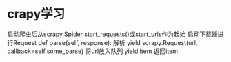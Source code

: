 # crapy学习
启动爬虫后从scrapy.Spider start_requests()或start_urls作为起始
启动下载器进行Request
def parse(self, response): 解析
yield scrapy.Request(url, callback=self.some_parse) 将url放入队列
yield item 返回item